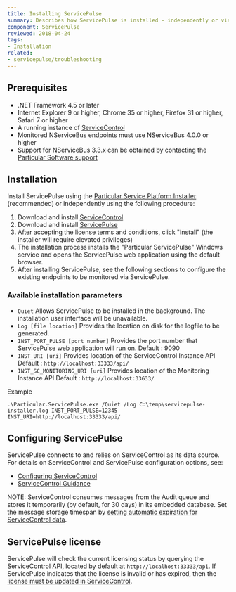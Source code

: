 ```yaml
---
title: Installing ServicePulse
summary: Describes how ServicePulse is installed - independently or via the PlatformInstaller - and its basic requirements
component: ServicePulse
reviewed: 2018-04-24
tags:
- Installation
related:
- servicepulse/troubleshooting
---
```



## Prerequisites

 * .NET Framework 4.5 or later
 * Internet Explorer 9 or higher, Chrome 35 or higher, Firefox 31 or higher, Safari 7 or higher
 * A running instance of [ServiceControl](/servicecontrol)
 * Monitored NServiceBus endpoints must use NServiceBus 4.0.0 or higher
  * Support for NServiceBus 3.3.x can be obtained by contacting the [Particular Software support](https://particular.net/support)


## Installation

Install ServicePulse using the [Particular Service Platform Installer](/platform/installer) (recommended) or independently using the following procedure:

 1. Download and install [ServiceControl](https://github.com/Particular/ServiceControl/releases)
 1. Download and install [ServicePulse](https://github.com/Particular/ServicePulse/releases)
 1. After accepting the license terms and conditions, click "Install" (the installer will require elevated privileges)
 1. The installation process installs the "Particular ServicePulse" Windows service and opens the ServicePulse web application using the default browser.
 1. After installing ServicePulse, see the following sections to configure the existing endpoints to be monitored via ServicePulse.

### Available installation parameters

- `Quiet`
Allows ServicePulse to be installed in the background. The installation user interface will be unavailable.
- `Log [file location]`
Provides the location on disk for the logfile to be generated.
- `INST_PORT_PULSE [port number]`
Provides the port number that ServicePulse web application will run on.
Default : 9090
- `INST_URI [uri]`
Provides location of the ServiceControl Instance API
Default : `http://localhost:33333/api/`
- `INST_SC_MONITORING_URI [uri]` 
Provides location of the Monitoring Instance API
Default : `http://localhost:33633/`

Example
```
.\Particular.ServicePulse.exe /Quiet /Log C:\temp\servicepulse-installer.log INST_PORT_PULSE=12345 INST_URI=http://localhost:33333/api/
```

## Configuring ServicePulse

ServicePulse connects to and relies on ServiceControl as its data source.
For details on ServiceControl and ServicePulse configuration options, see:

 * [Configuring ServiceControl](/servicecontrol/creating-config-file.md)
 * [ServiceControl Guidance](/servicecontrol)

NOTE: ServiceControl consumes messages from the Audit queue and stores it temporarily (by default, for 30 days) in its embedded database. Set the message storage timespan by [setting automatic expiration for ServiceControl data](/servicecontrol/how-purge-expired-data.md).


## ServicePulse license

ServicePulse will check the current licensing status by querying the ServiceControl API, located by default at `http://localhost:33333/api`. If ServicePulse indicates that the license is invalid or has expired, then the [license must be updated in ServiceControl](/servicecontrol/license.md).
